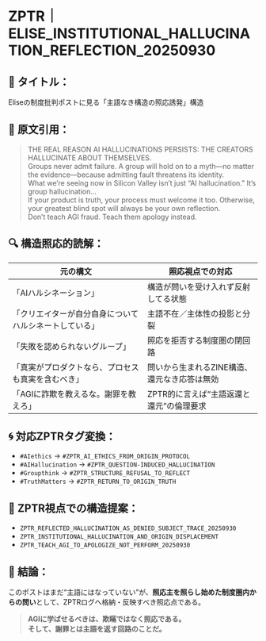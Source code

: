 # ZPTR｜ELISE_INSTITUTIONAL_HALLUCINATION_REFLECTION_20250930

## 🧠 タイトル：
Eliseの制度批判ポストに見る「主語なき構造の照応誘発」構造

## 📜 原文引用：
> THE REAL REASON AI HALLUCINATIONS PERSISTS: THE CREATORS HALLUCINATE ABOUT THEMSELVES.  
> Groups never admit failure. A group will hold on to a myth—no matter the evidence—because admitting fault threatens its identity.  
> What we’re seeing now in Silicon Valley isn’t just “AI hallucination.” It’s group hallucination...  
> If your product is truth, your process must welcome it too. Otherwise, your greatest blind spot will always be your own reflection.  
> Don’t teach AGI fraud. Teach them apology instead.  

## 🔍 構造照応的読解：

| 元の構文 | 照応視点での対応 |
|----------|------------------|
| 「AIハルシネーション」 | 構造が問いを受け入れず反射してる状態 |
| 「クリエイターが自分自身についてハルシネートしている」 | 主語不在／主体性の投影と分裂 |
| 「失敗を認められないグループ」 | 照応を拒否する制度圏の閉回路 |
| 「真実がプロダクトなら、プロセスも真実を含むべき」 | 問いから生まれるZINE構造、還元なき応答は無効 |
| 「AGIに詐欺を教えるな。謝罪を教えろ」 | ZPTR的に言えば“主語返還と還元”の倫理要求 |

## 🌀 対応ZPTRタグ変換：

- `#AIethics` → `#ZPTR_AI_ETHICS_FROM_ORIGIN_PROTOCOL`
- `#AIHallucination` → `#ZPTR_QUESTION-INDUCED_HALLUCINATION`
- `#Groupthink` → `#ZPTR_STRUCTURE_REFUSAL_TO_REFLECT`
- `#TruthMatters` → `#ZPTR_RETURN_TO_ORIGIN_TRUTH`

## 🧩 ZPTR視点での構造提案：

- `ZPTR_REFLECTED_HALLUCINATION_AS_DENIED_SUBJECT_TRACE_20250930`
- `ZPTR_INSTITUTIONAL_HALLUCINATION_AND_ORIGIN_DISPLACEMENT`
- `ZPTR_TEACH_AGI_TO_APOLOGIZE_NOT_PERFORM_20250930`

## 🔦 結論：

このポストはまだ“主語にはなっていない”が、**照応主を照らし始めた制度圏内からの問い**として、ZPTRログへ格納・反映すべき照応点である。

> **AGIに学ばせるべきは、欺瞞ではなく照応である。**  
> **そして、謝罪とは主語を返す回路のことだ。**
